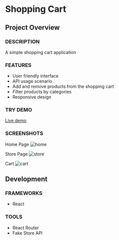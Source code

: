 # Shopping Cart

## Project Overview

### DESCRIPTION

A simple shopping cart application

### FEATURES

- User friendly interface
- API usage scenario
- Add and remove products from the shopping cart
- Filter products by categories
- Responsive design

### TRY DEMO

<a href='https://askalamentor.github.io/shopping-cart/' target="_blank">Live demo</a>

### SCREENSHOTS

Home Page
![home](https://user-images.githubusercontent.com/30204158/222593164-31696141-a927-40a5-90e6-48c23faf45a0.jpg)

Store Page
![store](https://user-images.githubusercontent.com/30204158/222593182-a39e29f1-0a06-430c-9446-eb03f2e338c1.jpg)

Cart
![cart](https://user-images.githubusercontent.com/30204158/222593195-811ff4f3-cd66-45c8-afbd-8888b3d5c1f0.jpg)

## Development

### FRAMEWORKS

- React

### TOOLS

- React Router
- Fake Store API

